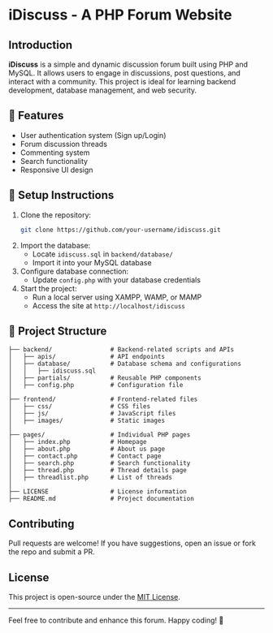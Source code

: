 # iDiscuss - A PHP Forum Website

## Introduction
**iDiscuss** is a simple and dynamic discussion forum built using PHP and MySQL. It allows users to engage in discussions, post questions, and interact with a community. This project is ideal for learning backend development, database management, and web security.

## 🚀 Features
- User authentication system (Sign up/Login)
- Forum discussion threads
- Commenting system
- Search functionality
- Responsive UI design

## 📌 Setup Instructions
1. Clone the repository:
   ```sh
   git clone https://github.com/your-username/idiscuss.git
   ```
2. Import the database:
   - Locate `idiscuss.sql` in `backend/database/`
   - Import it into your MySQL database
3. Configure database connection:
   - Update `config.php` with your database credentials
4. Start the project:
   - Run a local server using XAMPP, WAMP, or MAMP
   - Access the site at `http://localhost/idiscuss`
  
     
## 📂 Project Structure

```
├── backend/                # Backend-related scripts and APIs
│   ├── apis/               # API endpoints
│   ├── database/           # Database schema and configurations
│   │   ├── idiscuss.sql
│   ├── partials/           # Reusable PHP components
│   ├── config.php          # Configuration file
│
├── frontend/               # Frontend-related files
│   ├── css/                # CSS files
│   ├── js/                 # JavaScript files
│   ├── images/             # Static images
│
├── pages/                  # Individual PHP pages
│   ├── index.php           # Homepage
│   ├── about.php           # About us page
│   ├── contact.php         # Contact page
│   ├── search.php          # Search functionality
│   ├── thread.php          # Thread details page
│   ├── threadlist.php      # List of threads
│
├── LICENSE                 # License information
├── README.md               # Project documentation
```

## Contributing
Pull requests are welcome! If you have suggestions, open an issue or fork the repo and submit a PR.

## License
This project is open-source under the [MIT License](LICENSE).

---
Feel free to contribute and enhance this forum. Happy coding! 🚀
